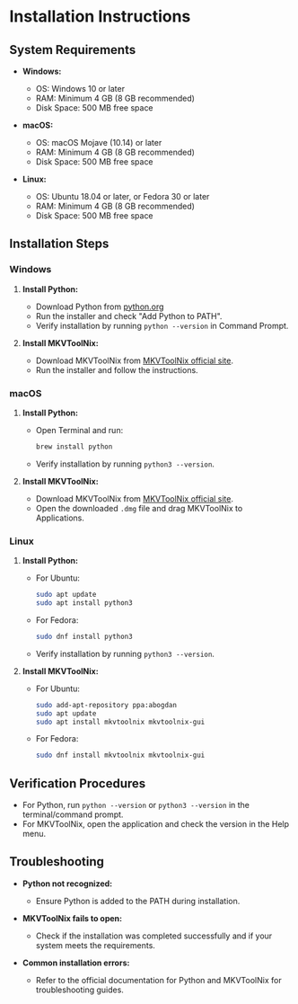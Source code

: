 # Installation Instructions

## System Requirements
- **Windows:**
  - OS: Windows 10 or later
  - RAM: Minimum 4 GB (8 GB recommended)
  - Disk Space: 500 MB free space

- **macOS:**
  - OS: macOS Mojave (10.14) or later
  - RAM: Minimum 4 GB (8 GB recommended)
  - Disk Space: 500 MB free space

- **Linux:**
  - OS: Ubuntu 18.04 or later, or Fedora 30 or later
  - RAM: Minimum 4 GB (8 GB recommended)
  - Disk Space: 500 MB free space

## Installation Steps

### Windows
1. **Install Python:**
   - Download Python from [python.org](https://www.python.org/downloads/)
   - Run the installer and check "Add Python to PATH".
   - Verify installation by running `python --version` in Command Prompt.

2. **Install MKVToolNix:**
   - Download MKVToolNix from [MKVToolNix official site](https://mkvtoolnix.download/downloads.html).
   - Run the installer and follow the instructions.

### macOS
1. **Install Python:**
   - Open Terminal and run: 
     ```bash
     brew install python
     ```
   - Verify installation by running `python3 --version`.

2. **Install MKVToolNix:**
   - Download MKVToolNix from [MKVToolNix official site](https://mkvtoolnix.download/downloads.html).
   - Open the downloaded `.dmg` file and drag MKVToolNix to Applications.

### Linux
1. **Install Python:**
   - For Ubuntu:
     ```bash
     sudo apt update
     sudo apt install python3
     ```
   - For Fedora:
     ```bash
     sudo dnf install python3
     ```
   - Verify installation by running `python3 --version`.

2. **Install MKVToolNix:**
   - For Ubuntu:
     ```bash
     sudo add-apt-repository ppa:abogdan
     sudo apt update
     sudo apt install mkvtoolnix mkvtoolnix-gui
     ```
   - For Fedora:
     ```bash
     sudo dnf install mkvtoolnix mkvtoolnix-gui
     ```

## Verification Procedures
- For Python, run `python --version` or `python3 --version` in the terminal/command prompt.
- For MKVToolNix, open the application and check the version in the Help menu.

## Troubleshooting
- **Python not recognized:**
  - Ensure Python is added to the PATH during installation.
  
- **MKVToolNix fails to open:**
  - Check if the installation was completed successfully and if your system meets the requirements.

- **Common installation errors:**
  - Refer to the official documentation for Python and MKVToolNix for troubleshooting guides.